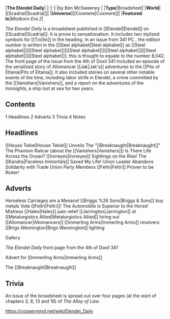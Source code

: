 

|**The Elendel Daily**|
|-|-|
|by  Ben McSweeney |
|**Type**|Broadsheet|
|**World**|[[Scadrial\|Scadrial]]|
|**Universe**|[[Cosmere\|Cosmere]]|
|**Featured In**|*Mistborn Era 2*|

*The Elendel Daily* is a broadsheet published in [[Elendel\|Elendel]] on [[Scadrial\|Scadrial]]. It is prone to sensationalism.
It includes two stylized symbols for [[Tin\|tin]] in the heading. In an issue from 341 PC , the edition number is written in the [[Steel alphabet\|Steel alphabet]] as [[Steel alphabet\|]][[Steel alphabet\|]][[Steel alphabet\|]][[Steel alphabet\|]][[Steel alphabet\|]][[Steel alphabet\|]]; this is thought to equate to the number 8,042.
The front page of the issue from the 4th of Doxil 341 included an episode of the serialized story of Allomancer [[Jak\|Jak's]] adventures to the [[Pits of Eltania\|Pits of Eltania]]. It also included stories on several other notable events of the time, including labor strife in Elendel, a crime committed by the [[Vanishers\|Vanishers]], and a report on the adventures of the *Ironsights*, a ship lost at sea for two years.

## Contents

1 Headlines
2 Adverts
3 Trivia
4 Notes


## Headlines

[[House Tekiel\|House Tekiel]] Unveils The "[[Breaknaught\|Breaknaught]]"
The Phantom Railcar (about the [[Vanishers\|Vanishers]])
Is There Life Across the Ocean?
[[Ironeyes\|Ironeyes]] Sightings on the Rise!
The [[Kandra\|Faceless Immortals]] Saved My Life!
Union Leader Abandons Solidarity with Trade Union Party Members
[[Feltri\|Feltri]] Proven to be Rioter!

## Adverts

Horseless Carriages are a Menace!
[[Briggs %26 Sons\|Briggs & Sons]] buy metals
Vote [[Feltri\|Feltri]]!
The Automobile is Superior to the Horse!
Mistress [[Halex\|Halex]] pain relief
[[Jarrington\|Jarrington]] at [[Metalurgistics Allied\|Metalurgistics Allied]] hiring out [[Allomancer\|Allomancers]]
[[Immerling Arms\|Immerling Arms]] revolvers
[[Brigs Wennington\|Brigs Wennington]] lighting


Gallery



*The Elendel Daily* front page from the 4th of Doxil 341






Advert for [[Immerling Arms\|Immerling Arms]]






The [[Breaknaught\|Breaknaught]]




## Trivia
An issue of the broadsheet is spread out over four pages (at the start of chapters 3, 8, 13 and 16) of *The Alloy of Law*.


https://coppermind.net/wiki/Elendel_Daily